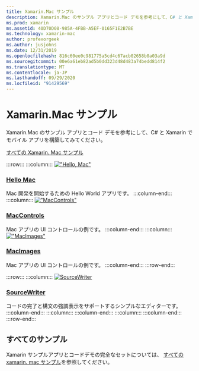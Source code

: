 ```yaml
---
title: Xamarin.Mac サンプル
description: Xamarin.Mac のサンプル アプリとコード デモを参考にして、C# と Xamarin でモバイル アプリを構築してみてください。
ms.prod: xamarin
ms.assetid: 40D70D08-985A-4FBB-A5EF-0165F1E2B7BE
ms.technology: xamarin-mac
author: profexorgeek
ms.author: jusjohns
ms.date: 12/31/2019
ms.openlocfilehash: 816c60ee0c981775a5cd4c67acb02658b0a03a9d
ms.sourcegitcommit: 00e6a61eb82ad5b0dd323d48d483a74bedd814f2
ms.translationtype: MT
ms.contentlocale: ja-JP
ms.lasthandoff: 09/29/2020
ms.locfileid: "91429569"
---
```

# <a name="xamarinmac-samples"></a>Xamarin.Mac サンプル

Xamarin.Mac のサンプル アプリとコード デモを参考にして、C# と Xamarin でモバイル アプリを構築してみてください。

[すべての Xamarin. Mac サンプル](/samples/browse/?products=xamarin&term=Xamarin.Mac)

:::row:::
    :::column:::
[!["Hello, Mac"](images/hellomac.png)](/samples/xamarin/mac-samples/hello-mac/)

### <a name="hello-mac"></a>[Hello Mac](/samples/xamarin/mac-samples/hello-mac/)

Mac 開発を開始するための Hello World アプリです。
    :::column-end:::
    :::column:::
[!["MacControls"](images/controls.png)](/samples/xamarin/mac-samples/maccontrols/)

### <a name="maccontrols"></a>[MacControls](/samples/xamarin/mac-samples/maccontrols/)

Mac アプリの UI コントロールの例です。
    :::column-end:::
    :::column:::
[!["MacImages"](images/images.png)](/samples/xamarin/mac-samples/macimages/)

### <a name="macimages"></a>[MacImages](/samples/xamarin/mac-samples/macimages/)

Mac アプリの UI コントロールの例です。
    :::column-end:::
:::row-end:::

:::row:::
    :::column:::
[![SourceWriter](images/sourcewriter.png)](/samples/xamarin/mac-samples/sourcewriter/)

### <a name="sourcewriter"></a>[SourceWriter](/samples/xamarin/mac-samples/sourcewriter/)

コードの完了と構文の強調表示をサポートするシンプルなエディターです。
    :::column-end:::
    :::column:::
    :::column-end:::
    :::column:::
    :::column-end:::
:::row-end:::

## <a name="all-samples"></a>すべてのサンプル

Xamarin サンプルアプリとコードデモの完全なセットについては、 [すべての xamarin. mac サンプル](/samples/browse/?products=xamarin&term=Xamarin.Mac)を参照してください。